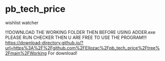 # pb_tech_price
wishlist  watcher



!!!DOWNLOAD THE WORKING FOLDER THEN BEFORE USING ADDER.exe PLEASE RUN CHECKER THEN U ARE FREE TO USE THE PROGRAM!!!
https://download-directory.github.io/?url=https%3A%2F%2Fgithub.com%2FEllozac%2Fpb_tech_price%2Ftree%2Fmain%2FWorking
For download!
